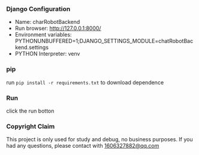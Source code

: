 ### Django Configuration
+ Name: charRobotBackend
+ Run browser: http://127.0.0.1:8000/
+ Environment variables: PYTHONUNBUFFERED=1;DJANGO_SETTINGS_MODULE=chatRobotBackend.settings
+ PYTHON Interpreter: venv


### pip
run  ```pip install -r requirements.txt``` to download dependence

### Run
click the run botton 

### Copyright Claim
This project is only used for study and debug, no business purposes.
If you had any questions, please contact with 1606327882@qq.com
